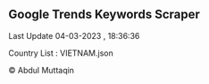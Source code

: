 

## Google Trends Keywords Scraper 
 
Last Update 04-03-2023 , 18:36:36

Country List :
VIETNAM.json



© Abdul Muttaqin 
